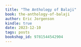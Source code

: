 ```yaml
---
title: "The Anthology of Balaji"
book: the-anthology-of-balaji
author: Eric Jorgenson
kindle: true
date: 2023-12-10
tags: posts
bookshop_id: 9781544542904
---
```

